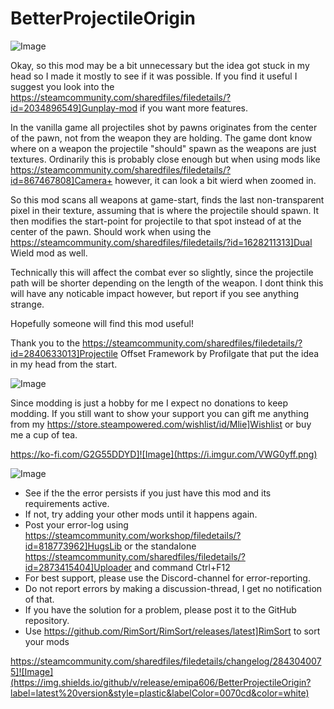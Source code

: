 # BetterProjectileOrigin

![Image](https://i.imgur.com/iCj5o7O.png)


Okay, so this mod may be a bit unnecessary but the idea got stuck in my head so I made it mostly to see if it was possible.
If you find it useful I suggest you look into the https://steamcommunity.com/sharedfiles/filedetails/?id=2034896549]Gunplay-mod if you want more features. 

In the vanilla game all projectiles shot by pawns originates from the center of the pawn, not from the weapon they are holding. The game dont know where on a weapon the projectile "should" spawn as the weapons are just textures. Ordinarily this is probably close enough but when using mods like https://steamcommunity.com/sharedfiles/filedetails/?id=867467808]Camera+ however, it can look a bit wierd when zoomed in. 

So this mod scans all weapons at game-start, finds the last non-transparent pixel in their texture, assuming that is where the projectile should spawn. It then modifies the start-point for projectile to that spot instead of at the center of the pawn. Should work when using the https://steamcommunity.com/sharedfiles/filedetails/?id=1628211313]Dual Wield mod as well.

Technically this will affect the combat ever so slightly, since the projectile path will be shorter depending on the length of the weapon. I dont think this will have any noticable impact however, but report if you see anything strange.

Hopefully someone will find this mod useful!

Thank you to the https://steamcommunity.com/sharedfiles/filedetails/?id=2840633013]Projectile Offset Framework by Profilgate that put the idea in my head from the start.
	
![Image](https://i.imgur.com/Ds0rBAD.png)

Since modding is just a hobby for me I expect no donations to keep modding. If you still want to show your support you can gift me anything from my https://store.steampowered.com/wishlist/id/Mlie]Wishlist or buy me a cup of tea.

https://ko-fi.com/G2G55DDYD]![Image](https://i.imgur.com/VWG0yff.png)


![Image](https://i.imgur.com/5xwDG6H.png)



-  See if the the error persists if you just have this mod and its requirements active.
-  If not, try adding your other mods until it happens again.
-  Post your error-log using https://steamcommunity.com/workshop/filedetails/?id=818773962]HugsLib or the standalone https://steamcommunity.com/sharedfiles/filedetails/?id=2873415404]Uploader and command Ctrl+F12
-  For best support, please use the Discord-channel for error-reporting.
-  Do not report errors by making a discussion-thread, I get no notification of that.
-  If you have the solution for a problem, please post it to the GitHub repository.
-  Use https://github.com/RimSort/RimSort/releases/latest]RimSort to sort your mods



https://steamcommunity.com/sharedfiles/filedetails/changelog/2843040075]![Image](https://img.shields.io/github/v/release/emipa606/BetterProjectileOrigin?label=latest%20version&style=plastic&labelColor=0070cd&color=white)

